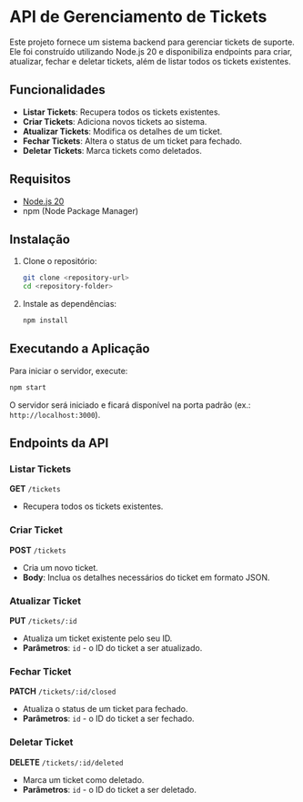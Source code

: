 # API de Gerenciamento de Tickets

Este projeto fornece um sistema backend para gerenciar tickets de suporte. Ele foi construído utilizando Node.js 20 e disponibiliza endpoints para criar, atualizar, fechar e deletar tickets, além de listar todos os tickets existentes.

## Funcionalidades

- **Listar Tickets**: Recupera todos os tickets existentes.
- **Criar Tickets**: Adiciona novos tickets ao sistema.
- **Atualizar Tickets**: Modifica os detalhes de um ticket.
- **Fechar Tickets**: Altera o status de um ticket para fechado.
- **Deletar Tickets**: Marca tickets como deletados.

## Requisitos

- [Node.js 20](https://nodejs.org/)
- npm (Node Package Manager)

## Instalação

1. Clone o repositório:

   ```bash
   git clone <repository-url>
   cd <repository-folder>
   ```

2. Instale as dependências:

   ```bash
   npm install
   ```

## Executando a Aplicação

Para iniciar o servidor, execute:

```bash
npm start
```

O servidor será iniciado e ficará disponível na porta padrão (ex.: `http://localhost:3000`).

## Endpoints da API

### Listar Tickets
**GET** `/tickets`
- Recupera todos os tickets existentes.

### Criar Ticket
**POST** `/tickets`
- Cria um novo ticket.
- **Body**: Inclua os detalhes necessários do ticket em formato JSON.

### Atualizar Ticket
**PUT** `/tickets/:id`
- Atualiza um ticket existente pelo seu ID.
- **Parâmetros**: `id` - o ID do ticket a ser atualizado.

### Fechar Ticket
**PATCH** `/tickets/:id/closed`
- Atualiza o status de um ticket para fechado.
- **Parâmetros**: `id` - o ID do ticket a ser fechado.

### Deletar Ticket
**DELETE** `/tickets/:id/deleted`
- Marca um ticket como deletado.
- **Parâmetros**: `id` - o ID do ticket a ser deletado.

